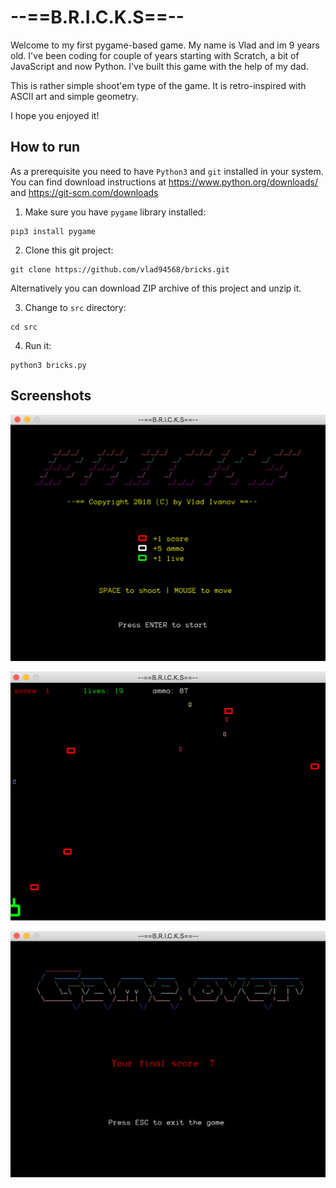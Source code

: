 # --==B.R.I.C.K.S==--
Welcome to my first pygame-based game. My name is Vlad and im 9 years old. I've been coding for couple of years 
starting with Scratch, a bit of JavaScript and now Python. I've built this game with the help of my dad.

This is rather simple shoot'em type of the game. It is retro-inspired with ASCII art and simple geometry.

I hope you enjoyed it!

## How to run
As a prerequisite you need to have `Python3` and `git` installed 
in your system. You can find download instructions at https://www.python.org/downloads/ and https://git-scm.com/downloads
 
1. Make sure you have `pygame` library installed:
```commandline
pip3 install pygame
```

2. Clone this git project:
```
git clone https://github.com/vlad94568/bricks.git
```
Alternatively you can download ZIP archive of this project and unzip it.

3. Change to `src` directory:
```commandline
cd src
```

4. Run it:
```commandline
python3 bricks.py 
```

## Screenshots

![Screenshot](/src/images/pic3.png?raw=true&s=640)

![Screenshot](/src/images/pic1.png?raw=true&s=640)

![Screenshot](/src/images/pic2.png?raw=true&s=640)
